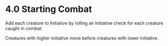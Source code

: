 # 4.0 Starting Combat

Add each creature to Initiative by rolling an Initiative check for each creature caught in combat.

Creatures with higher initiative move before creatures with lower initiative.
